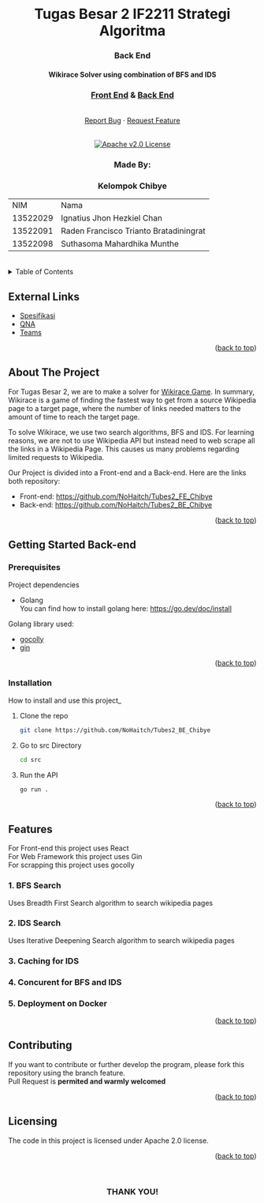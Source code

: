 <!-- Back to Top Link-->
<a name="readme-top"></a>


<br />
<div align="center">
  <h1 align="center">Tugas Besar 2 IF2211 Strategi Algoritma</h1>

  <p align="center">
    <h3> Back End</h3>
    <h4> Wikirace Solver using combination of BFS and IDS</h4>
    <h3><a href="https://github.com/NoHaitch/Tubes2_BE_Chibye">Front End</a> & <a href="https://github.com/NoHaitch/Tubes2_BE_Chibye">Back End</a></h3>
    <br/>
    <a href="https://github.com/NoHaitch/Tubes2_BE_Chibye/issues">Report Bug</a>
    ·
    <a href="https://github.com/NoHaitch/Tubes2_BE_Chibye/issues">Request Feature</a>
<br>
<br>

[![Apache v2.0 License][license-shield]][license-url]

  </p>
</div>

<!-- CONTRIBUTOR -->
<div align="center" id="contributor">
  <strong>
    <h3>Made By:</h3>
    <h3>Kelompok Chibye</h3>
    <table align="center">
      <tr>
        <td>NIM</td>
        <td>Nama</td>
      </tr>
      <tr>
        <td>13522029</td>
        <td>Ignatius Jhon Hezkiel Chan</td>
      </tr>
      <tr>
        <td>13522091</td>
        <td>Raden Francisco Trianto Bratadiningrat</td>
      </tr>
      <tr>
        <td>13522098</td>
        <td>Suthasoma Mahardhika Munthe</td>
      </tr>
    </table>
  </strong>
  <br>
</div>



<!-- TABLE OF CONTENTS -->
<details>
  <summary>Table of Contents</summary>
  <ol>
    <li>
      <a href="#about-the-project">About The Project</a>
    </li>
    <li>
      <a href="#getting-started-back-end">Getting Started</a>
      <ul>
        <li><a href="#prerequisites">Prerequisites</a></li>
        <li><a href="#installation">Installation</a></li>
      </ul>
    </li>
    <li><a href="#contributing">Contributing</a></li>
    <li><a href="#license">License</a></li>
  </ol>
</details>

## External Links

- [Spesifikasi](https://docs.google.com/document/d/1h6WY_NxfCBPrKkS84Crm2qAhrRA8DatL/edit)
- [QNA](https://docs.google.com/spreadsheets/d/1egeULRNv3ZrCrRexrbi7G4GkKwi_9KGasFIPAnhODfw/edit#gid=982607851)
- [Teams](https://docs.google.com/spreadsheets/d/14wDe_K5LjHpsEnQSoLrB4mNf98zTTP-0xWkXqoWDOMw/edit#gid=0)

<p align="right">(<a href="#readme-top">back to top</a>)</p>

<!-- ABOUT THE PROJECT -->
## About The Project

  For Tugas Besar 2, we are to make a solver for [Wikirace Game](https://en.wikipedia.org/wiki/Wikipedia:Wiki_Game). In summary, Wikirace is a game of finding the fastest way to get from a source Wikipedia page to a target page, where the number of links needed matters to the amount of time to reach the target page.

To solve Wikirace, we use two search algorithms, BFS and IDS. For learning reasons, we are not to use Wikipedia API but instead need to web scrape all the links in a Wikipedia Page. This causes us many problems regarding limited requests to Wikipedia.

Our Project is divided into a Front-end and a Back-end. Here are the links both repository:  
- Front-end: https://github.com/NoHaitch/Tubes2_FE_Chibye 
- Back-end: https://github.com/NoHaitch/Tubes2_BE_Chibye   


<p align="right">(<a href="#readme-top">back to top</a>)</p>


<!-- GETTING STARTED -->
## Getting Started Back-end

### Prerequisites

Project dependencies  

* Golang  
  You can find how to install golang here: https://go.dev/doc/install 

Golang library used:
- [gocolly](https://go-colly.org/)
- [gin](https://gin-gonic.com/)


<p align="right">(<a href="#readme-top">back to top</a>)</p>

### Installation

How to install and use this project_

1. Clone the repo
   ```sh
   git clone https://github.com/NoHaitch/Tubes2_BE_Chibye
   ```
2. Go to src Directory
   ```sh
   cd src
   ```
3. Run the API
   ```sh
   go run .
   ``` 


<p align="right">(<a href="#readme-top">back to top</a>)</p>


<!-- FEATURES -->
## Features

For Front-end this project uses React  
For Web Framework this project uses Gin   
For scrapping this project uses gocolly  

### 1. BFS Search
Uses Breadth First Search algorithm to search wikipedia pages 

### 2. IDS Search
Uses Iterative Deepening Search algorithm to search wikipedia pages 

### 3. Caching for IDS
### 4. Concurent for BFS and IDS
### 5. Deployment on Docker

<p align="right">(<a href="#readme-top">back to top</a>)</p>


<!-- CONTRIBUTING -->
## Contributing

If you want to contribute or further develop the program, please fork this repository using the branch feature.  
Pull Request is **permited and warmly welcomed**

<p align="right">(<a href="#readme-top">back to top</a>)</p>



<!-- LICENSE -->
## Licensing

The code in this project is licensed under Apache 2.0 license.  

<p align="right">(<a href="#readme-top">back to top</a>)</p>

<br>
<h3 align="center"> THANK YOU! </h3>

<!-- MARKDOWN LINKS & IMAGES -->
<!-- https://www.markdownguide.org/basic-syntax/#reference-style-links -->
[issues-url]: https://github.com/NoHaitch/Tubes2_BE_Chibye/issues
[license-shield]: https://img.shields.io/badge/License-Apache--2.0_license-yellow
[license-url]: https://github.com/NoHaitch/Tubes2_BE_Chibye/blob/main/LICENSE
